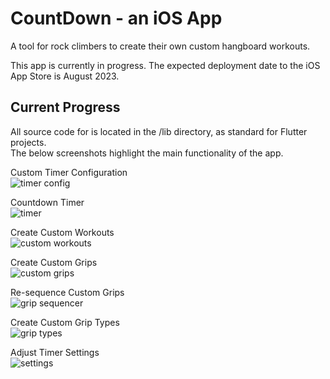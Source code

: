 # CountDown - an iOS App

A tool for rock climbers to create their own custom hangboard workouts.

This app is currently in progress. The expected deployment date to the iOS App Store
is August 2023.

## Current Progress

All source code for is located in the /lib directory, as standard for Flutter projects.  
The below screenshots highlight the main functionality of the app.  

Custom Timer Configuration  
![timer config](screenshots/configure_timer.png)  

Countdown Timer  
![timer](screenshots/timer.png)  

Create Custom Workouts  
![custom workouts](screenshots/my_workouts.png)  

Create Custom Grips  
![custom grips](screenshots/add_grip.png)  

Re-sequence Custom Grips  
![grip sequencer](screenshots/grip_sequence.gif)  

Create Custom Grip Types  
![grip types](screenshots/grip_types.png)  

Adjust Timer Settings  
![settings](screenshots/settings.png)  
